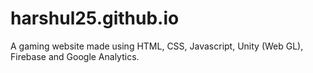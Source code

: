 # harshul25.github.io
A gaming website made using HTML, CSS, Javascript, Unity (Web GL), Firebase and Google Analytics.
